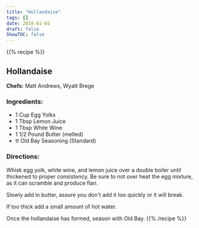 ```yaml
---
title: "Hollandaise"
tags: []
date: 2018-01-01
draft: false
ShowTOC: false
---
```


{{% recipe %}}

## Hollandaise

**Chefs:** Matt Andrews, Wyatt Brege

### Ingredients:

-   1 Cup Egg Yolks
-   1 Tbsp Lemon Juice
-   1 Tbsp White Wine
-   1 1/2 Pound Butter (melted)
-   tt Old Bay Seasoning (Standard)

### Directions: 

Whisk egg yolk, white wine, and lemon juice over a double boiler until
thickened to proper consistency. Be sure to not over heat the egg
mixture, as it can scramble and produce flan.

Slowly add in butter, assure you don\'t add it too quickly or it will
break.

If too thick add a small amount of hot water.

Once the hollandaise has formed, season with Old Bay.
{{% /recipe %}}
